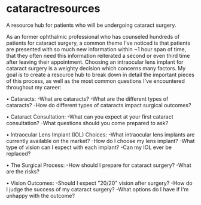 # cataractresources
A resource hub for patients who will be undergoing cataract surgery.

As an former ophthalmic professional who has counseled hundreds of patients for cataract surgery, a common theme I've noticed is that patients are presented with so much new information within ~1 hour span of time, that they often need this information reiterated a second or even third time after leaving their appointment. Choosing an intraocular lens implant for cataract surgery is a weighty decision which concerns many factors. My goal is to create a resource hub to break down in detail the important pieces of this process, as well as the most common questions I've encountered throughout my career: 

• Cataracts:
  -What are cataracts?
  -What are the different types of cataracts?
  -How do different types of cataracts impact surgical outcomes?

• Cataract Consultation:
  -What can you expect at your first cataract consultation?
  -What questions should you come prepared to ask? 

• Intraocular Lens Implant (IOL) Choices:
  -What intraocular lens implants are currently available on the market?
  -How do I choose my lens implant?
  -What type of vision can I expect with each implant?
  -Can my IOL ever be replaced?

• The Surgical Process:
  -How should I prepare for cataract surgery?
  -What are the risks?
  
• Vision Outcomes:
  -Should I expect "20/20" vision after surgery?
  -How do I judge the success of my cataract surgery?
  -What options do I have if I'm unhappy with the outcome?
